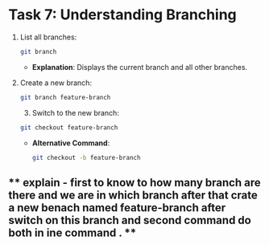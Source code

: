 # **Task 7: Understanding Branching**
1. List all branches:  
   ```bash
   git branch
   ```
   - **Explanation**: Displays the current branch and all other branches.

2. Create a new branch:  
   ```bash
   git branch feature-branch
   ```
   3. Switch to the new branch:  
   ```bash
   git checkout feature-branch
   ```
   - **Alternative Command**:  
     ```bash
     git checkout -b feature-branch
     ```


 ##  ** explain - first to know to how many branch are there and we are in which branch after that crate a new benach named feature-branch after switch on this branch and second command do both in ine command  . **
